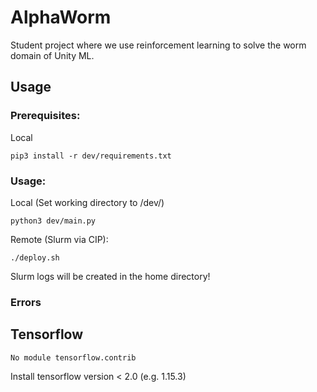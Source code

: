 # AlphaWorm
Student project where we use reinforcement learning to solve the worm domain of Unity ML.

## Usage
### Prerequisites:
Local
```
pip3 install -r dev/requirements.txt
```
### Usage:
Local (Set working directory to /dev/)
```
python3 dev/main.py
```
Remote (Slurm via CIP):
```
./deploy.sh
```
Slurm logs will be created in the home directory!

### Errors
## Tensorflow
```
No module tensorflow.contrib
```
Install tensorflow version < 2.0 (e.g. 1.15.3)
